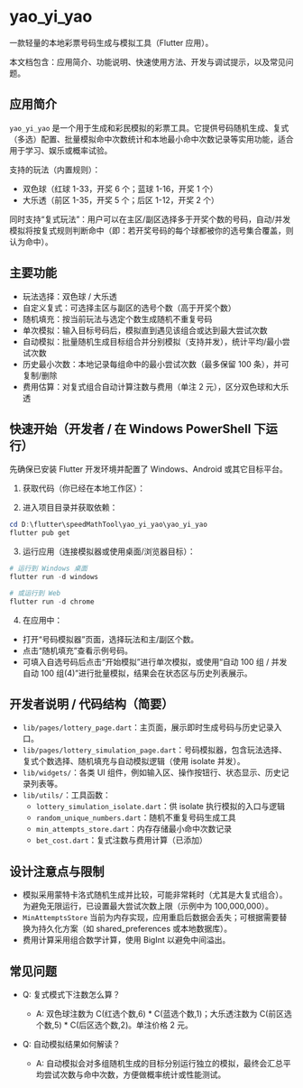 # yao_yi_yao

一款轻量的本地彩票号码生成与模拟工具（Flutter 应用）。

本文档包含：应用简介、功能说明、快速使用方法、开发与调试提示，以及常见问题。

## 应用简介

`yao_yi_yao` 是一个用于生成和彩民模拟的彩票工具。它提供号码随机生成、复式（多选）配置、批量模拟命中次数统计和本地最小命中次数记录等实用功能，适合用于学习、娱乐或概率试验。

支持的玩法（内置规则）：
- 双色球（红球 1-33，开奖 6 个；蓝球 1-16，开奖 1 个）
- 大乐透（前区 1-35，开奖 5 个；后区 1-12，开奖 2 个）

同时支持“复式玩法”：用户可以在主区/副区选择多于开奖个数的号码，自动/并发模拟将按复式规则判断命中（即：若开奖号码的每个球都被你的选号集合覆盖，则认为命中）。

## 主要功能

- 玩法选择：双色球 / 大乐透
- 自定义复式：可选择主区与副区的选号个数（高于开奖个数）
- 随机填充：按当前玩法与选定个数生成随机不重复号码
- 单次模拟：输入目标号码后，模拟直到遇见该组合或达到最大尝试次数
- 自动模拟：批量随机生成目标组合并分别模拟（支持并发），统计平均/最小尝试次数
- 历史最小次数：本地记录每组命中的最小尝试次数（最多保留 100 条），并可复制/删除
- 费用估算：对复式组合自动计算注数与费用（单注 2 元），区分双色球和大乐透

## 快速开始（开发者 / 在 Windows PowerShell 下运行）

先确保已安装 Flutter 开发环境并配置了 Windows、Android 或其它目标平台。

1. 获取代码（你已经在本地工作区）：

2. 进入项目目录并获取依赖：

```powershell
cd D:\flutter\speedMathTool\yao_yi_yao\yao_yi_yao
flutter pub get
```

3. 运行应用（连接模拟器或使用桌面/浏览器目标）：

```powershell
# 运行到 Windows 桌面
flutter run -d windows

# 或运行到 Web
flutter run -d chrome
```

4. 在应用中：
- 打开“号码模拟器”页面，选择玩法和主/副区个数。
- 点击“随机填充”查看示例号码。
- 可填入自选号码后点击“开始模拟”进行单次模拟，或使用“自动 100 组 / 并发自动 100 组(4)”进行批量模拟，结果会在状态区与历史列表展示。

## 开发者说明 / 代码结构（简要）

- `lib/pages/lottery_page.dart`：主页面，展示即时生成号码与历史记录入口。
- `lib/pages/lottery_simulation_page.dart`：号码模拟器，包含玩法选择、复式个数选择、随机填充与自动模拟逻辑（使用 isolate 并发）。
- `lib/widgets/`：各类 UI 组件，例如输入区、操作按钮行、状态显示、历史记录列表等。
- `lib/utils/`：工具函数：
	- `lottery_simulation_isolate.dart`：供 isolate 执行模拟的入口与逻辑
	- `random_unique_numbers.dart`：随机不重复号码生成工具
	- `min_attempts_store.dart`：内存存储最小命中次数记录
	- `bet_cost.dart`：复式注数与费用计算（已添加）

## 设计注意点与限制

- 模拟采用蒙特卡洛式随机生成并比较，可能非常耗时（尤其是大复式组合）。为避免无限运行，已设置最大尝试次数上限（示例中为 100,000,000）。
- `MinAttemptsStore` 当前为内存实现，应用重启后数据会丢失；可根据需要替换为持久化方案（如 shared_preferences 或本地数据库）。
- 费用计算采用组合数学计算，使用 BigInt 以避免中间溢出。

## 常见问题

- Q: 复式模式下注数怎么算？
	- A: 双色球注数为 C(红选个数,6) * C(蓝选个数,1)；大乐透注数为 C(前区选个数,5) * C(后区选个数,2)。单注价格 2 元。

- Q: 自动模拟结果如何解读？
	- A: 自动模拟会对多组随机生成的目标分别运行独立的模拟，最终会汇总平均尝试次数与命中次数，方便做概率统计或性能测试。


